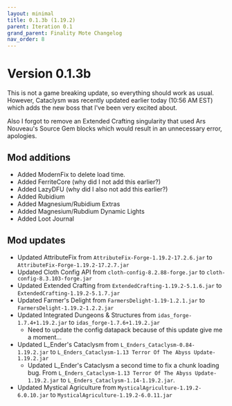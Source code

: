 ```yaml
---
layout: minimal
title: 0.1.3b (1.19.2)
parent: Iteration 0.1
grand_parent: Finality Mote Changelog
nav_order: 8
---
```


# Version 0.1.3b

This is not a game breaking update, so everything should work as usual. However, Cataclysm was recently updated earlier today (10:56 AM EST) which adds the new boss that I've been very excited about.

Also I forgot to remove an Extended Crafting singularity that used Ars Nouveau's Source Gem blocks which would result in an unnecessary error, apologies.

## Mod additions
- Added ModernFix to delete load time.
- Added FerriteCore (why did I not add this earlier?)
- Added LazyDFU (why did I also not add this earlier?)
- Added Rubidium
- Added Magnesium/Rubidium Extras
- Added Magnesium/Rubdium Dynamic Lights
- Added Loot Journal 

## Mod updates
- Updated AttributeFix from `AttributeFix-Forge-1.19.2-17.2.6.jar` to `AttributeFix-Forge-1.19.2-17.2.7.jar`
- Updated Cloth Config API from `cloth-config-8.2.88-forge.jar` to `cloth-config-8.3.103-forge.jar`
- Updated Extended Crafting from `ExtendedCrafting-1.19.2-5.1.6.jar` to `ExtendedCrafting-1.19.2-5.1.7.jar`
- Updated Farmer's Delight from `FarmersDelight-1.19-1.2.1.jar` to `FarmersDelight-1.19.2-1.2.2.jar`
- Updated Integrated Dungeons & Structures from `idas_forge-1.7.4+1.19.2.jar` to `idas_forge-1.7.6+1.19.2.jar`
  - Need to update the config datapack because of this update give me a moment...
- Updated L_Ender's Cataclysm from `L_Enders_Cataclysm-0.84-1.19.2.jar` to `L_Enders_Cataclysm-1.13 Terror Of The Abyss Update-1.19.2.jar`
  - Updated L_Ender's Cataclysm a second time to fix a chunk loading bug. From `L_Enders_Cataclysm-1.13 Terror Of The Abyss Update-1.19.2.jar` to `L_Enders_Cataclysm-1.14-1.19.2.jar`.
- Updated Mystical Agriculture from `MysticalAgriculture-1.19.2-6.0.10.jar` to `MysticalAgriculture-1.19.2-6.0.11.jar`